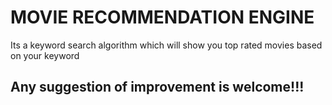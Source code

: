 <h1> MOVIE RECOMMENDATION ENGINE </h1>
<p> Its a keyword search algorithm which will show you top rated movies based on your keyword </p>
<h2> Any suggestion of improvement is welcome!!!<h2>
